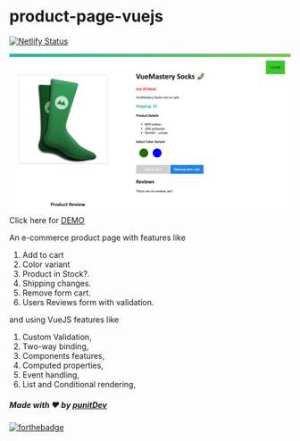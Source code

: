 # product-page-vuejs
[![Netlify Status](https://api.netlify.com/api/v1/badges/9a08ae3a-b54f-418b-af3a-3d5acc3ec91d/deploy-status)](https://app.netlify.com/sites/vuejs-products/deploys)

![Demo](https://github.com/punitkmryh/product-page-vuejs/blob/master/assets/Screen%20Shot%202020-08-07%20at%2012.02.10%20PM.png)

Click here for [DEMO](https://vuejs-products.netlify.app/)

An e-commerce product page with features like 
1. Add to cart
2. Color variant
3. Product in Stock?.
4. Shipping changes.
5. Remove form cart.
6. Users Reviews form with validation.

and using VueJS features like
1. Custom Validation, 
2. Two-way binding,
3. Components features,
4. Computed properties,
5. Event handling,
6. List and Conditional rendering,


##### Made with ♥ by <a href="https://github.com/punitkmryh">punitDev</a>
[![forthebadge](https://forthebadge.com/images/badges/built-with-love.svg)](https://github.com/punitkmryh)
